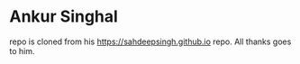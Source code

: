 # Ankur Singhal  
 repo is cloned from his https://sahdeepsingh.github.io repo.
All thanks goes to him.
